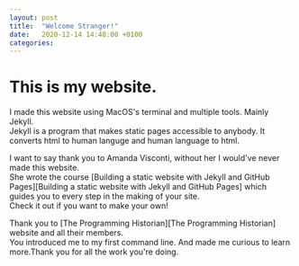 ```yaml
---
layout: post
title:  "Welcome Stranger!"
date:   2020-12-14 14:48:00 +0100
categories: 
---
```

<h1>This is my website.</h1>

<p>I made this website using MacOS's terminal and multiple tools. Mainly Jekyll. <br />
Jekyll is a program that makes static pages accessible to anybody. It converts html to human languge and human language to html.</p>

<p>I want to say thank you to Amanda Visconti, without her I would've never made this website.<br />
She wrote the course [Building a static website with Jekyll and GitHub Pages][Building a static website with Jekyll and GitHub Pages] which guides you to every step in the making of your site.<br />
Check it out if you want to make your own! </p>

<p>Thank you to [The Programming Historian][The Programming Historian] website and all their members.<br />
You introduced me to my first command line. And made me curious to learn more.Thank you for all the work you're doing.</p>







[Building a static website with Jekyll and GitHub Pages]:https://programminghistorian.org/en/lessons/building-static-sites-with-jekyll-github-pages#authoring-in-markdown-
[The Programming Historian]:https://programminghistorian.org/